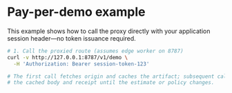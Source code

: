 # Pay-per-demo example

This example shows how to call the proxy directly with your application session
header—no token issuance required.

```bash
# 1. Call the proxied route (assumes edge worker on 8787)
curl -v http://127.0.0.1:8787/v1/demo \
  -H 'Authorization: Bearer session-token-123'

# The first call fetches origin and caches the artifact; subsequent calls reuse
# the cached body and receipt until the estimate or policy changes.
```
